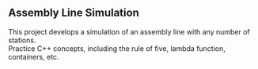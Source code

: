 Assembly Line Simulation  
------------------------

This project develops a simulation of an assembly line with any number of stations.  
Practice C++ concepts, including the rule of five, lambda function, containers, etc.
